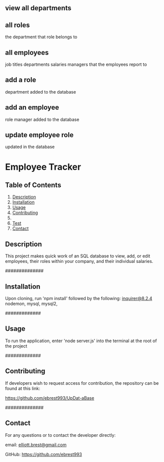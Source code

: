 ## view all departments
<!-- department names -->
<!-- department ids -->

## all roles
<!-- job title -->
<!-- role id -->
the department that role belongs to
<!-- and the salary for that role -->

## all employees
<!-- employee ids -->
<!-- first names -->
<!-- last names -->
job titles
departments
salaries
managers that the employees report to

## add a role
<!-- name -->
<!-- salary -->
department
added to the database

## add an employee
<!-- first name -->
<!-- last name -->
role
manager
added to the database

## update employee role
<!-- employee to update -->
<!-- their new role -->
updated in the database 





# Employee Tracker #


## Table of Contents ##
1. [Description](./README.md#description)
2. [Installation](./README.md#installation)
3. [Usage](./README.md#usage)
4. [Contributing](./README.md#contributing)
5. 
6. [Test](./README.md#test)
7. [Contact](./README.md#contact)

## Description ##
    
This project makes quick work of an SQL database to view, add, or edit employees, their roles within your company, and their individual salaries.
    
##############

## Installation ##

Upon cloning, run 'npm install' followed by the following: inquirer@8.2.4 nodemon, mysql, mysql2, 

#############

## Usage ##

To run the application, enter 'node server.js' into the terminal at the root of the project

#############

## Contributing ##

If developers wish to request access for contribution, the repository can be found at this link: 

https://github.com/ebrest993/UpDat-aBase

##############

## Contact ##

For any questions or to contact the developer directly:

email: elliott.brest@gmail.com

GitHub: https://github.com/ebrest993 